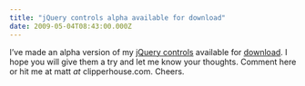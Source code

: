 ```yaml
---
title: "jQuery controls alpha available for download"
date: 2009-05-04T08:43:00.000Z
---
```


I’ve made an alpha version of my [jQuery controls](/jQuery/) available for [download](/jQuery/Download.aspx). I hope you will give them a try and let me know your thoughts. Comment here or hit me at matt _at_ clipperhouse.com. Cheers.
